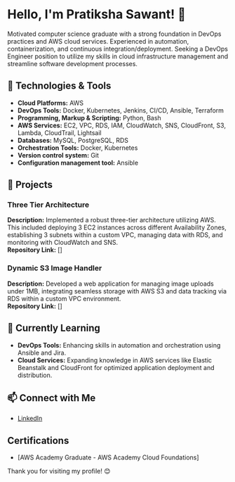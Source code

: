 # Hello, I'm Pratiksha Sawant! 👋
Motivated computer science graduate with a strong foundation in DevOps practices and AWS cloud services. Experienced in automation, containerization, and continuous integration/deployment. Seeking a DevOps Engineer position to utilize my skills in cloud infrastructure management and streamline software development processes.

## 🔧 Technologies & Tools
- **Cloud Platforms:** AWS
- **DevOps Tools:** Docker, Kubernetes, Jenkins, CI/CD, Ansible, Terraform
- **Programming, Markup & Scripting:** Python, Bash
- **AWS Services:** EC2, VPC, RDS, IAM, CloudWatch, SNS, CloudFront, S3, Lambda, CloudTrail, Lightsail
- **Databases:** MySQL, PostgreSQL, RDS
- **Orchestration Tools:** Docker, Kubernetes
- **Version control system:** Git
- **Configuration management tool:** Ansible
## 🚀 Projects

### Three Tier Architecture
**Description:** Implemented a robust three-tier architecture utilizing AWS. This included deploying 3 EC2 instances across different Availability Zones, establishing 3 subnets within a custom VPC, managing data with RDS, and monitoring with CloudWatch and SNS.  
**Repository Link:** []

### Dynamic S3 Image Handler
**Description:** Developed a web application for managing image uploads under 1MB, integrating seamless storage with AWS S3 and data tracking via RDS within a custom VPC environment.  
**Repository Link:** []

## 🌱 Currently Learning
- **DevOps Tools:** Enhancing skills in automation and orchestration using Ansible and Jira.
- **Cloud Services:** Expanding knowledge in AWS services like Elastic Beanstalk and CloudFront for optimized application deployment and distribution.

## 📫 Connect with Me
- [LinkedIn](www.linkedin.com/in/pratiksha-s-3027a6219)

## Certifications
- [AWS Academy Graduate - AWS Academy Cloud Foundations]

Thank you for visiting my profile! 😊
